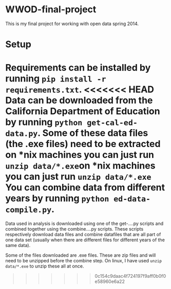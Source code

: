 WWOD-final-project
===================

This is my final project for working with open data spring 2014. 

Setup
==================
Requirements can be installed by running `pip install -r requirements.txt`.
<<<<<<< HEAD
Data can be downloaded from the California Department of Education by running
`python get-cal-ed-data.py`. Some of these data files (the .exe files) need to be extracted on *nix machines you can just run `unzip data/*.exe`on *nix machines you can just run `unzip data/*.exe` You can combine data from different years by running `python ed-data-compile.py`.
=======

Data used in analysis is downloaded using one of the get-....py scripts and combined together using the combine....py scripts. These scripts respectively download data files and combine datafiles that are all part of one data set (usually when there are different files for different years of the same data). 

Some of the files downloaded are .exe files. These are zip files and will need to be unzipped before the combine step. On linux, I have used `unzip data/*.exe` to unzip these all at once. 
>>>>>>> 0c154c9daac4f724197f9aff0b0f0e58960e6a22
